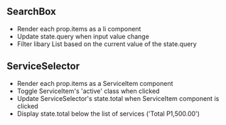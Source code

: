 ## SearchBox
- Render each prop.items as a li component
- Update state.query when input value change
- Filter libary List based on the current value of the state.query

## ServiceSelector
- Render each prop.items as a ServiceItem component
- Toggle ServiceItem's 'active' class when clicked
- Update ServiceSelector's state.total when ServiceItem component is clicked
- Display state.total below the list of services ('Total P1,500.00')


